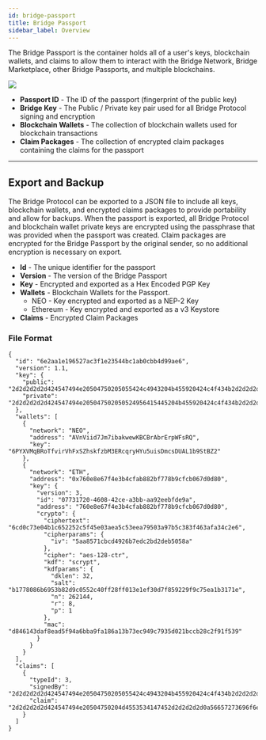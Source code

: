 ```yaml
---
id: bridge-passport
title: Bridge Passport
sidebar_label: Overview
---
```


The Bridge Passport is the container holds all of a user's keys, blockchain wallets, and claims to allow them to interact with the Bridge Network, Bridge Marketplace, other Bridge Passports, and multiple blockchains.

<img class='centered' src='/img/passport.png'></img>


- **Passport ID** - The ID of the passport (fingerprint of the public key)
- **Bridge Key** - The Public / Private key pair used for all Bridge Protocol signing and encryption
- **Blockchain Wallets** - The collection of blockchain wallets used for blockchain transactions
- **Claim Packages** - The collection of encrypted claim packages containing the claims for the passport

---

## Export and Backup
The Bridge Protocol can be exported to a JSON file to include all keys, blockchain wallets, and encrypted claims packages to provide portability and allow for backups.  When the passport is exported, all Bridge Protocol and blockchain wallet private keys are encrypted using the passphrase that was provided when the passport was created.  Claim packages are encrypted for the Bridge Passport by the original sender, so no additional encryption is necessary on export.

- **Id** - The unique identifier for the passport
- **Version** - The version of the Bridge Passport
- **Key** - Encrypted and exported as a Hex Encoded PGP Key
- **Wallets** - Blockchain Wallets for the Passport.
     - NEO - Key encrypted and exported as a NEP-2 Key
     - Ethereum - Key encrypted and exported as a v3 Keystore
- **Claims** - Encrypted Claim Packages

### File Format
```
{
  "id": "6e2aa1e196527ac3f1e23544bc1ab0cbb4d99ae6",
  "version": 1.1,
  "key": {
    "public": "2d2d2d2d2d424547494e20504750205055424c4943204b455920424c4f434b2d2d2d2d2d0a56657273696f6e3a204b657962617365204f70656e5047502076322e312e360a436f6d6d656e743a2068747470733a2f2f6b65796...",
    "private": "2d2d2d2d2d424547494e205047502050524956415445204b455920424c4f434b2d2d2d2d2d0a56657273696f6e3a204b657962617365204f70656e5047502076322e312e360a436f6d6d656e743a2068747470733a2f2f6b65..."
  },
  "wallets": [
    {
      "network": "NEO",
      "address": "AVnViid7Jm7ibakwewKBCBrAbrErpWFsRQ",
      "key": "6PYXVMqBRoTfvirVhFxSZhskfzbM3ERcqryHYu5uisDmcsDUAL1b9StBZ2"
    },
    {
      "network": "ETH",
      "address": "0x760e8e67f4e3b4cfab882bf778b9cfcb067d0d80",
      "key": {
        "version": 3,
        "id": "07731720-4608-42ce-a3bb-aa92eebfde9a",
        "address": "760e8e67f4e3b4cfab882bf778b9cfcb067d0d80",
        "crypto": {
          "ciphertext": "6cd0c73e04b1c652252c5f45e03aea5c53eea79503a97b5c383f463afa34c2e6",
          "cipherparams": {
            "iv": "5aa8571cbcd4926b7edc2bd2deb5058a"
          },
          "cipher": "aes-128-ctr",
          "kdf": "scrypt",
          "kdfparams": {
            "dklen": 32,
            "salt": "b1778086b6953b82d9c0552c40ff28ff013e1ef30d7f859229f9c75ea1b3171e",
            "n": 262144,
            "r": 8,
            "p": 1
          },
          "mac": "d846143daf8ead5f94a6bba9fa186a13b73ec949c7935d021bccb28c2f91f539"
        }
      }
    }
  ],
  "claims": [
    {
      "typeId": 3,
      "signedBy": "2d2d2d2d2d424547494e20504750205055424c4943204b455920424c4f434b2d2d2d2d2d0a56657273696f6e3a204b657962617365204f70656e5047502076322e312e360a436f6d6d656e743a2068747470733a2f2f6...",
      "claim": "2d2d2d2d2d424547494e20504750204d4553534147452d2d2d2d2d0a56657273696f6e3a204b657962617365204f70656e5047502076322e312e360a436f6d6d656e743a2068747470733a2f2f6b6579626173652e696f2f..."
    }
  ]
}
```
